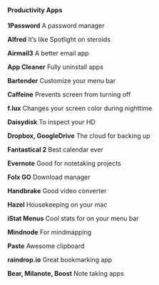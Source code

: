 #### Productivity Apps

**1Password**
A password manager

**Alfred**
It’s like Spotlight on steroids

**Airmail3**
A better email app

**App Cleaner**
Fully uninstall apps

**Bartender**
Customize your menu bar

**Caffeine**
Prevents screen from turning off

**f.lux**
Changes your screen color during nighttime

**Daisydisk**
To inspect your HD

**Dropbox, GoogleDrive**
The cloud for backing up

**Fantastical 2**
Best calendar ever

**Evernote**
Good for notetaking projects

**Folx GO**
Download manager

**Handbrake**
Good video converter

**Hazel**
Housekeeping on your mac

**iStat Menus**
Cool stats for on your menu bar

**Mindnode**
For mindmapping

**Paste**
Awesome clipboard

**raindrop.io**
Great bookmarking app

**Bear, Milanote, Boost**
Note taking apps